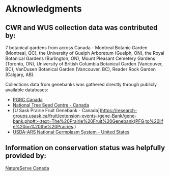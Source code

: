 # Aknowledgments

## CWR and WUS collection data was contributed by: 
7 botanical gardens from across Canada - Montreal Botanic Garden (Montreal, QC), the University of Guelph Arboretum (Guelph, ON), the Royal Botanical Gardens (Burlington, ON), Mount Pleasant Cemetery Gardens (Toronto, ON), University of British Columbia Botanical Garden (Vancouver, BC), VanDusen Botanical Garden (Vancouver, BC), Reader Rock Garden (Calgary, AB).

Collections data from genebanks was gathered directly through publicly available databases: 
* [PGRC Canada](https://pgrc-rpc.agr.gc.ca/gringlobal/landing)
* [National Tree Seed Centre - Canada](https://www.nrcan.gc.ca/science-and-data/research-centres-and-labs/forestry-research-centres/atlantic-forestry-centre/national-tree-seed-centre/13449)
* [U Sask Prairie Fruit Genebank - Canada](https://research-groups.usask.ca/fruit/extension-events-/gene-Bank/gene-bank.php#:~:text=The%20Prairie%20Fruit%20Genebank(PFG,to%20life%20on%20the%20Prairies.)
* [USDA-ARS National Germplasm System - United States](https://npgsweb.ars-grin.gov/gringlobal/taxon/taxonomysearchcwr)

## Information on conservation status was helpfully provided by:
[NatureServe Canada](https://www.natureserve.org/)
